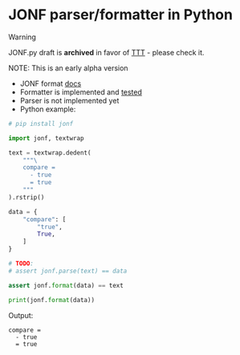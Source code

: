# JONF parser/formatter in Python

> [!WARNING]
> JONF.py draft is **archived** in favor of [TTT](https://github.com/whyolet/ttt) - please check it.

NOTE: This is an early alpha version

- JONF format [docs](https://github.com/whyolet/jonf)
- Formatter is implemented and [tested](https://github.com/whyolet/jonf-py/blob/main/tests/test_format.py)
- Parser is not implemented yet
- Python example:

```python
# pip install jonf

import jonf, textwrap

text = textwrap.dedent(
    """\
    compare =
      - true
      = true
    """
).rstrip()

data = {
    "compare": [
        "true",
        True,
    ]
}

# TODO:
# assert jonf.parse(text) == data

assert jonf.format(data) == text

print(jonf.format(data))
```

Output:

```
compare =
  - true
  = true
```
